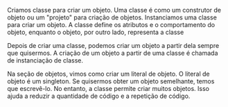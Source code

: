 Criamos classe para criar um objeto. Uma classe é como um construtor de objeto ou um "projeto" para criação de objetos. Instanciamos uma classe para criar um objeto.
A classe define os atributos e o comportamento do objeto, enquanto o objeto, por outro lado, representa a classe

Depois de criar uma classe, podemos criar um objeto a partir dela sempre que quisermos. A criação de um objeto a partir de uma classe é chamada de instanciação de classe.

Na seção de objetos, vimos como criar um literal de objeto. O literal de objeto é um singleton. Se quisermos obter um objeto semelhante, temos que escrevê-lo. No entanto, a classe permite criar muitos objetos. Isso ajuda a reduzir a quantidade de código e a repetição de código.